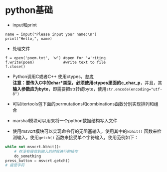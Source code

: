 # python基础
* input和print
```
name = input("Please input your name:\n")
print("Hello,", name)
```
* 处理文件
```
f = open('poem.txt', 'w') #open for 'w'riting
f.write(poem)             #write text to file
f.close() 
```
* Python调用C或者C++
使用ctypes，[参考](http://blog.csdn.net/joeblackzqq/article/details/10431733)   
**注意：**要传入C中的char\*类型，必须使用ctypes里面的**c\_char\_p**，并且，其**输入参数应为byte**，即需要把str转成byte，使用`str.encode(encoding="utf-8")`

* 可以itertools包下面的permutations和combinations函数分别实现排列和组合
* marshal模块可以用来将一个python数据结构写入文件
* 使用msvcrt模块可以实现命令行的无阻塞输入，使用其中的```kbhit()``` 函数来检测输入，使用```getch()``` 函数来接受单个字符输入，使用范例如下：
```python
while not msvcrt.kbhit():
    # 在没有接收到输入的时候进行的操作
    do_something
press_button = msvcrt.getch()
# 接受字符
```

